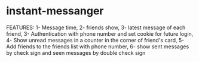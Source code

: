 # instant-messanger
FEATURES:
1- Message time, 
2- friends show, 
3- latest message of each friend, 
3- Authentication with phone number and set cookie for future login,
4- Show unread messages in a counter in the corner of friend's card, 
5- Add friends to the friends list with phone number, 
6- show sent messages by check sign and seen messages by double check sign
